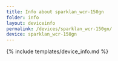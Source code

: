 ```yaml
---
title: Info about sparklan_wcr-150gn
folder: info
layout: deviceinfo
permalink: /devices/sparklan_wcr-150gn/
device: sparklan_wcr-150gn
---
```

{% include templates/device_info.md %}
